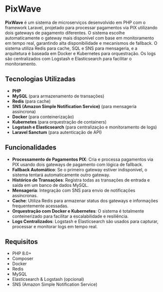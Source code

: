# PixWave

**PixWave** é um sistema de microserviços desenvolvido em PHP com o framework Laravel, projetado para processar pagamentos via PIX utilizando dois gateways de pagamento diferentes. O sistema escolhe automaticamente o gateway mais disponível com base em monitoramento em tempo real, garantindo alta disponibilidade e mecanismos de fallback. O sistema utiliza Redis para cache, SQL e SNS para mensageria, e a arquitetura é baseada em Docker e Kubernetes para orquestração. Os logs são centralizados com Logstash e Elasticsearch para facilitar o monitoramento.

## Tecnologias Utilizadas

- **PHP** 
- **MySQL** (para armazenamento de transações)
- **Redis** (para cache)
- **SNS (Amazon Simple Notification Service)** (para mensageria assíncrona)
- **Docker** (para conteinerização)
- **Kubernetes** (para orquestração de containers)
- **Logstash e Elasticsearch** (para centralização e monitoramento de logs)
- **Laravel Sanctum** (para autenticação de API)

## Funcionalidades

- **Processamento de Pagamentos PIX**: Cria e processa pagamentos via PIX usando dois gateways de pagamento com lógica de fallback.
- **Fallback Automático**: Se o primeiro gateway estiver indisponível, o sistema tentará automaticamente outro gateway.
- **Histórico de Transações**: Registra todas as transações de entrada e saída em um banco de dados MySQL.
- **Mensageria**: Integração com SNS para envio de notificações assíncronas.
- **Cache**: Utiliza Redis para armazenar status dos gateways e informações frequentemente acessadas.
- **Orquestração com Docker e Kubernetes**: O sistema é totalmente conteinerizado para facilitar a escalabilidade e resiliência.
- **Logs Centralizados**: Logstash e Elasticsearch são usados para capturar, processar e monitorar logs em tempo real.

## Requisitos

- PHP 8.0+
- Composer
- Docker
- Redis
- MySQL
- Elasticsearch & Logstash (opcional)
- SNS (Amazon Simple Notification Service)
